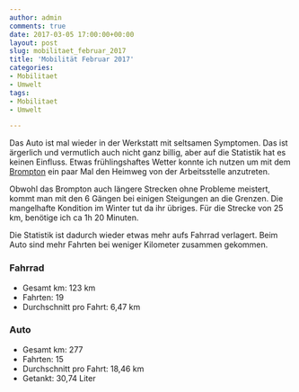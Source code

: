```yaml
---
author: admin
comments: true
date: 2017-03-05 17:00:00+00:00
layout: post
slug: mobilitaet_februar_2017
title: 'Mobilität Februar 2017'
categories:
- Mobilitaet
- Umwelt
tags:
- Mobilitaet
- Umwelt

---
```


Das Auto ist mal wieder in der Werkstatt mit seltsamen Symptomen. Das ist ärgerlich und vermutlich auch nicht ganz billig, aber auf die Statistik hat es keinen Einfluss. Etwas frühlingshaftes Wetter konnte ich nutzen um mit dem [Brompton](https://andydunkel.net/radfahren/umwelt/2016/02/28/brompton_faltrad.html) ein paar Mal den Heimweg von der Arbeitsstelle anzutreten. 

Obwohl das Brompton auch längere Strecken ohne Probleme meistert, kommt man mit den 6 Gängen bei einigen Steigungen an die Grenzen. Die mangelhafte Kondition im Winter tut da ihr übriges. Für die Strecke von 25 km, benötige ich ca 1h 20 Minuten.

Die Statistik ist dadurch wieder etwas mehr aufs Fahrrad verlagert. Beim Auto sind mehr Fahrten bei weniger Kilometer zusammen gekommen.

### Fahrrad

- Gesamt km: 123 km
- Fahrten: 19
- Durchschnitt pro Fahrt: 6,47 km


### Auto

- Gesamt km: 277 
- Fahrten: 15
- Durchschnitt pro Fahrt: 18,46 km
- Getankt: 30,74 Liter
